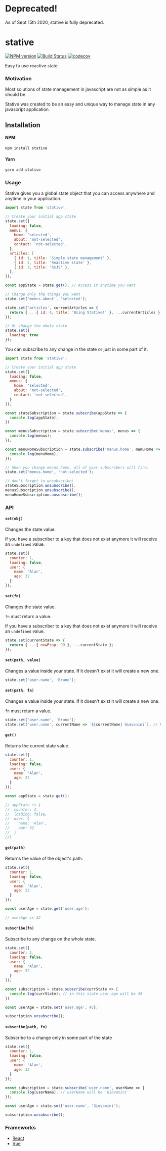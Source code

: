 # Deprecated!

As of Sept 15th 2020, stative is fully deprecated.

# stative

[![NPM version](https://badge.fury.io/js/stative.svg)](http://badge.fury.io/js/stative)
[![Build Status](https://travis-ci.org/stativejs/stative.png?branch=master)](https://travis-ci.org/stativejs/stative)
[![codecov](https://codecov.io/gh/stativejs/stative/branch/master/graph/badge.svg)](https://codecov.io/gh/stativejs/stative)

Easy to use reactive state.

### Motivation

Most solutions of state management in javascript are not as simple as it should be.

Stative was created to be an easy and unique way to manage state in any javascript application.

## Installation

#### NPM

```bash
npm install stative
```

#### Yarn

```bash
yarn add stative
```

### Usage

Stative gives you a global state object that you can access anywhere and anytime in your application.

```js
import state from 'stative';

// Create your initial app state
state.set({
  loading: false,
  menus: {
    home: 'selected',
    about: 'not-selected',
    contact: 'not-selected',
  },
  articles: [
    { id: 1, title: 'Simple state management' },
    { id: 2, title: 'Reactive state' },
    { id: 3, title: 'RxJS' },
  ],
});

const appState = state.get(); // Access it anytime you want

// Change only the things you want
state.set('menus.about', 'selected');

state.set('articles', currentArticles => {
  return { ...{ id: 4, title: 'Using Stative!' }, ...currentArticles };
});

// Or change the whole state
state.set({
  loading: true
});
```

You can subscribe to any change in the state or just in some part of it.

```js
import state from 'stative';

// Create your initial app state
state.set({
  loading: false,
  menus: {
    home: 'selected',
    about: 'not-selected',
    contact: 'not-selected',
  }
});

const stateSubscription = state.subscribe(appState => {
  console.log(appState);
})

const menusSubscription = state.subscribe('menus', menus => {
  console.log(menus);
});

const menuHomeSubscription = state.subscribe('menus.home', menuHome => {
  console.log(menuHome);
});

// When you change menus.home, all of your subscribers will fire.
state.set('menus.home', 'not-selected');

// don't forget to unsubscribe!
stateSubscription.unsubscribe();
menusSubscription.unsubscribe();
menuHomeSubscription.unsubscribe();
```

### API

#### `set(obj)`

Changes the state value.

If you have a subscriber to a key that does not exist anymore it will receive an `undefined` value.

```js
state.set({
  counter: 1,
  loading: false,
  user: {
    name: 'Alan',
    age: 32
  }
});
```

#### `set(fn)`

Changes the state value. 

`fn` must return a value.

If you have a subscriber to a key that does not exist anymore it will receive an `undefined` value.

```js
state.set(currentState => {
  return { ...{ newProp: 99 }, ...currentState };
});
```

#### `set(path, value)`

Changes a value inside your state. If it doesn't exist it will create a new one.

```js
state.set('user.name', 'Bruno');
```

#### `set(path, fn)`

Changes a value inside your state. If it doesn't exist it will create a new one.

`fn` must return a value.

```js
state.set('user.name', 'Bruno');
state.set('user.name', currentName => `${currentName} Giovanini`); // New value will be Bruno Giovanini
```

#### `get()`

Returns the current state value.

```js
state.set({
  counter: 1,
  loading: false,
  user: {
    name: 'Alan',
    age: 32
  }
});

const appState = state.get();

// appState is {
//  counter: 1,
//  loading: false,
//  user: {
//    name: 'Alan',
//    age: 32
//  }
//}
```

#### `get(path)`

Returns the value of the object's path.

```js
state.set({
  counter: 1,
  loading: false,
  user: {
    name: 'Alan',
    age: 32
  }
});

const userAge = state.get('user.age');

// userAge is 32
```

#### `subscribe(fn)`

Subscribe to any change on the whole state.

```js
state.set({
  counter: 1,
  loading: false,
  user: {
    name: 'Alan',
    age: 32
  }
});

const subscription = state.subscribe(currState => {
  console.log(currState); // in this state user.age will be 45
})

const userAge = state.set('user.age', 45);

subscription.unsubscribe();
```

#### `subscribe(path, fn)`

Subscribe to a change only in some part of the state

```js
state.set({
  counter: 1,
  loading: false,
  user: {
    name: 'Alan',
    age: 32
  }
});

const subscription = state.subscribe('user.name', userName => {
  console.log(userName); // userName will be 'Giovanini'
});

const userAge = state.set('user.name', 'Giovanini');

subscription.unsubscribe();
```

### Frameworks

* [React](https://github.com/stativejs/react-stative)
* [Vue](https://github.com/stativejs/vue-stative)
